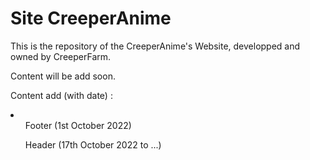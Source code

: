 <h1>Site CreeperAnime</h1>
<p>This is the repository of the CreeperAnime's Website, developped and owned by CreeperFarm.</p>
<p>Content will be add soon.</p>
<p>Content add (with date) :
<li>
<ul>Footer (1st October 2022)</ul>
<ul>Header (17th October 2022 to ...)</ul>
</li>
</p>
